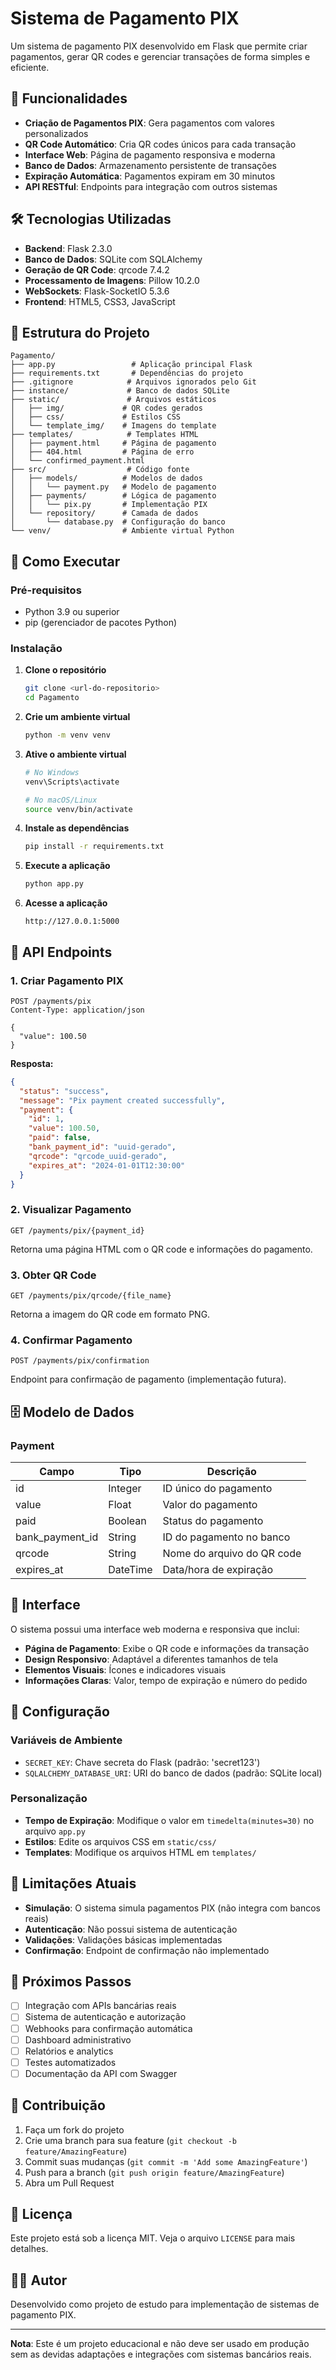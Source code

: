 # Sistema de Pagamento PIX

Um sistema de pagamento PIX desenvolvido em Flask que permite criar pagamentos, gerar QR codes e gerenciar transações de forma simples e eficiente.

## 🚀 Funcionalidades

- **Criação de Pagamentos PIX**: Gera pagamentos com valores personalizados
- **QR Code Automático**: Cria QR codes únicos para cada transação
- **Interface Web**: Página de pagamento responsiva e moderna
- **Banco de Dados**: Armazenamento persistente de transações
- **Expiração Automática**: Pagamentos expiram em 30 minutos
- **API RESTful**: Endpoints para integração com outros sistemas

## 🛠️ Tecnologias Utilizadas

- **Backend**: Flask 2.3.0
- **Banco de Dados**: SQLite com SQLAlchemy
- **Geração de QR Code**: qrcode 7.4.2
- **Processamento de Imagens**: Pillow 10.2.0
- **WebSockets**: Flask-SocketIO 5.3.6
- **Frontend**: HTML5, CSS3, JavaScript

## 📁 Estrutura do Projeto

```
Pagamento/
├── app.py                 # Aplicação principal Flask
├── requirements.txt       # Dependências do projeto
├── .gitignore            # Arquivos ignorados pelo Git
├── instance/             # Banco de dados SQLite
├── static/               # Arquivos estáticos
│   ├── img/             # QR codes gerados
│   ├── css/             # Estilos CSS
│   └── template_img/    # Imagens do template
├── templates/            # Templates HTML
│   ├── payment.html     # Página de pagamento
│   ├── 404.html         # Página de erro
│   └── confirmed_payment.html
├── src/                  # Código fonte
│   ├── models/          # Modelos de dados
│   │   └── payment.py   # Modelo de pagamento
│   ├── payments/        # Lógica de pagamento
│   │   └── pix.py       # Implementação PIX
│   └── repository/      # Camada de dados
│       └── database.py  # Configuração do banco
└── venv/                # Ambiente virtual Python
```

## 🚀 Como Executar

### Pré-requisitos

- Python 3.9 ou superior
- pip (gerenciador de pacotes Python)

### Instalação

1. **Clone o repositório**
   ```bash
   git clone <url-do-repositorio>
   cd Pagamento
   ```

2. **Crie um ambiente virtual**
   ```bash
   python -m venv venv
   ```

3. **Ative o ambiente virtual**
   ```bash
   # No Windows
   venv\Scripts\activate
   
   # No macOS/Linux
   source venv/bin/activate
   ```

4. **Instale as dependências**
   ```bash
   pip install -r requirements.txt
   ```

5. **Execute a aplicação**
   ```bash
   python app.py
   ```

6. **Acesse a aplicação**
   ```
   http://127.0.0.1:5000
   ```

## 📡 API Endpoints

### 1. Criar Pagamento PIX
```http
POST /payments/pix
Content-Type: application/json

{
  "value": 100.50
}
```

**Resposta:**
```json
{
  "status": "success",
  "message": "Pix payment created successfully",
  "payment": {
    "id": 1,
    "value": 100.50,
    "paid": false,
    "bank_payment_id": "uuid-gerado",
    "qrcode": "qrcode_uuid-gerado",
    "expires_at": "2024-01-01T12:30:00"
  }
}
```

### 2. Visualizar Pagamento
```http
GET /payments/pix/{payment_id}
```

Retorna uma página HTML com o QR code e informações do pagamento.

### 3. Obter QR Code
```http
GET /payments/pix/qrcode/{file_name}
```

Retorna a imagem do QR code em formato PNG.

### 4. Confirmar Pagamento
```http
POST /payments/pix/confirmation
```

Endpoint para confirmação de pagamento (implementação futura).

## 🗄️ Modelo de Dados

### Payment
| Campo | Tipo | Descrição |
|-------|------|-----------|
| id | Integer | ID único do pagamento |
| value | Float | Valor do pagamento |
| paid | Boolean | Status do pagamento |
| bank_payment_id | String | ID do pagamento no banco |
| qrcode | String | Nome do arquivo do QR code |
| expires_at | DateTime | Data/hora de expiração |

## 🎨 Interface

O sistema possui uma interface web moderna e responsiva que inclui:

- **Página de Pagamento**: Exibe o QR code e informações da transação
- **Design Responsivo**: Adaptável a diferentes tamanhos de tela
- **Elementos Visuais**: Ícones e indicadores visuais
- **Informações Claras**: Valor, tempo de expiração e número do pedido

## 🔧 Configuração

### Variáveis de Ambiente
- `SECRET_KEY`: Chave secreta do Flask (padrão: 'secret123')
- `SQLALCHEMY_DATABASE_URI`: URI do banco de dados (padrão: SQLite local)

### Personalização
- **Tempo de Expiração**: Modifique o valor em `timedelta(minutes=30)` no arquivo `app.py`
- **Estilos**: Edite os arquivos CSS em `static/css/`
- **Templates**: Modifique os arquivos HTML em `templates/`

## 🚨 Limitações Atuais

- **Simulação**: O sistema simula pagamentos PIX (não integra com bancos reais)
- **Autenticação**: Não possui sistema de autenticação
- **Validações**: Validações básicas implementadas
- **Confirmação**: Endpoint de confirmação não implementado

## 🔮 Próximos Passos

- [ ] Integração com APIs bancárias reais
- [ ] Sistema de autenticação e autorização
- [ ] Webhooks para confirmação automática
- [ ] Dashboard administrativo
- [ ] Relatórios e analytics
- [ ] Testes automatizados
- [ ] Documentação da API com Swagger

## 🤝 Contribuição

1. Faça um fork do projeto
2. Crie uma branch para sua feature (`git checkout -b feature/AmazingFeature`)
3. Commit suas mudanças (`git commit -m 'Add some AmazingFeature'`)
4. Push para a branch (`git push origin feature/AmazingFeature`)
5. Abra um Pull Request

## 📄 Licença

Este projeto está sob a licença MIT. Veja o arquivo `LICENSE` para mais detalhes.

## 👨‍💻 Autor

Desenvolvido como projeto de estudo para implementação de sistemas de pagamento PIX.

---

**Nota**: Este é um projeto educacional e não deve ser usado em produção sem as devidas adaptações e integrações com sistemas bancários reais.
